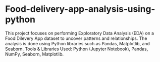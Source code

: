 # Food-delivery-app-analysis-using-python
This project focuses on performing Exploratory Data Analysis (EDA) on a Food Dilevery App dataset to uncover patterns and relationships. The analysis is done using Python libraries such as Pandas, Matplotlib, and Seaborn.
Tools & Libraries Used:
Python (Jupyter Notebook),
Pandas,
NumPy,
Seaborn,
Matplotlib.
